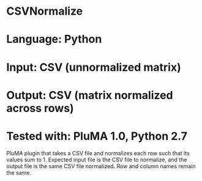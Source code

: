 # CSVNormalize
# Language: Python
# Input: CSV (unnormalized matrix)
# Output: CSV (matrix normalized across rows)
# Tested with: PluMA 1.0, Python 2.7

PluMA plugin that takes a CSV file and normalizes each row such that its values sum to 1.
Expected input file is the CSV file to normalize, and the output file is the same CSV file normalized.
Row and column names remain the same.
